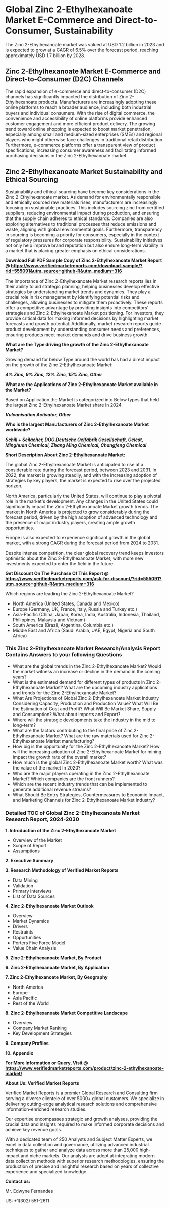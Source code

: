 <h1>Global Zinc 2-Ethylhexanoate Market E-Commerce and Direct-to-Consumer, Sustainability</h1><p class=""><p>The Zinc 2-Ethylhexanoate market was valued at USD 1.2 billion in 2023 and is expected to grow at a CAGR of 6.5% over the forecast period, reaching approximately USD 1.7 billion by 2028.</p><h2>Zinc 2-Ethylhexanoate Market E-Commerce and Direct-to-Consumer (D2C) Channels</h2><p>The rapid expansion of e-commerce and direct-to-consumer (D2C) channels has significantly impacted the distribution of Zinc 2-Ethylhexanoate products. Manufacturers are increasingly adopting these online platforms to reach a broader audience, including both industrial buyers and individual consumers. With the rise of digital commerce, the convenience and accessibility of online platforms provide enhanced customer engagement and more efficient product delivery. The growing trend toward online shopping is expected to boost market penetration, especially among small and medium-sized enterprises (SMEs) and regional players who might otherwise face challenges in traditional retail distribution. Furthermore, e-commerce platforms offer a transparent view of product specifications, increasing consumer awareness and facilitating informed purchasing decisions in the Zinc 2-Ethylhexanoate market.</p><h2>Zinc 2-Ethylhexanoate Market Sustainability and Ethical Sourcing</h2><p>Sustainability and ethical sourcing have become key considerations in the Zinc 2-Ethylhexanoate market. As demand for environmentally responsible and ethically sourced raw materials rises, manufacturers are increasingly focusing on sustainable practices. This includes sourcing zinc from certified suppliers, reducing environmental impact during production, and ensuring that the supply chain adheres to ethical standards. Companies are also exploring alternatives to traditional processes that reduce emissions and waste, aligning with global environmental goals. Furthermore, transparency in sourcing is becoming a priority for consumers, especially in the context of regulatory pressures for corporate responsibility. Sustainability initiatives not only help improve brand reputation but also ensure long-term viability in a market that is placing greater emphasis on ethical considerations.</p></p><p class=""><strong>Download Full PDF Sample Copy of Zinc 2-Ethylhexanoate Market Report @ <a href="https://www.verifiedmarketreports.com/download-sample/?rid=555091&utm_source=github-R&utm_medium=316" target="_blank">https://www.verifiedmarketreports.com/download-sample/?rid=555091&utm_source=github-R&utm_medium=316</a></strong></p><p>The importance of&nbsp;Zinc 2-Ethylhexanoate Market research reports lies in their ability to aid strategic planning, helping businesses develop effective strategies by understanding market trends and dynamics. They play a crucial role in risk management by identifying potential risks and challenges, allowing businesses to mitigate them proactively. These reports offer a competitive advantage by providing insights into competitors' strategies and Zinc 2-Ethylhexanoate Market positioning. For investors, they provide critical data for making informed decisions by highlighting market forecasts and growth potential. Additionally, market research reports guide product development by understanding consumer needs and preferences, ensuring products meet market demands and drive business growth.</p><p><strong>What are the&nbsp;Type driving the growth of the Zinc 2-Ethylhexanoate Market?</strong></p><p id="" class="">Growing demand for below Type around the world has had a direct impact on the growth of the Zinc 2-Ethylhexanoate Market:</p><p class=""><em><strong>4% Zinc, 9% Zinc, 12% Zinc, 15% Zinc, Other</strong></em></p><p class=""><strong>What are the&nbsp;Applications&nbsp;of Zinc 2-Ethylhexanoate Market available in the Market?</strong></p><p id="" class="">Based on Application the Market is categorized into Below types that held the largest Zinc 2-Ethylhexanoate Market share In 2024.</p><p class=""><em><strong>Vulcanisation Activator, Other</strong></em></p><p class=""><strong>Who is the largest Manufacturers of Zinc 2-Ethylhexanoate Market worldwide?</strong></p><p><em><strong>Schill + Seilacher, DOG Deutsche Oelfabrik Gesellschaft, Gelest, Minghuan Chemical, Zhang Ming Chemical, Changfeng Chemical</strong></em></p><p id="" class=""><strong>Short Description About Zinc 2-Ethylhexanoate Market:</strong></p><p>The global Zinc 2-Ethylhexanoate Market is anticipated to rise at a considerable rate during the forecast period, between 2023 and 2031. In 2022, the market is growing steadily, and with the increasing adoption of strategies by key players, the market is expected to rise over the projected horizon.</p><p>North America, particularly the United States, will continue to play a pivotal role in the market's development. Any changes in the United States could significantly impact the Zinc 2-Ethylhexanoate Market growth trends. The market in North America is projected to grow considerably during the forecast period, driven by the high adoption of advanced technology and the presence of major industry players, creating ample growth opportunities.</p><p>Europe is also expected to experience significant growth in the global market, with a strong CAGR during the forecast period from 2024 to 2031.</p><p>Despite intense competition, the clear global recovery trend keeps investors optimistic about the Zinc 2-Ethylhexanoate Market, with more new investments expected to enter the field in the future.</p><p id="" class=""><strong>Get Discount On The Purchase Of This Report @ <a href="https://www.verifiedmarketreports.com/ask-for-discount/?rid=555091?utm_source=github-R&utm_medium=316" target="_blank">https://www.verifiedmarketreports.com/ask-for-discount/?rid=555091?utm_source=github-R&utm_medium=316</a></strong></p><p class="">Which regions are leading the Zinc 2-Ethylhexanoate Market?</p><ul><li>North America (United States, Canada and Mexico)</li><li>Europe (Germany, UK, France, Italy, Russia and Turkey etc.)</li><li>Asia-Pacific (China, Japan, Korea, India, Australia, Indonesia, Thailand, Philippines, Malaysia and Vietnam)</li><li>South America (Brazil, Argentina, Columbia etc.)</li><li>Middle East and Africa (Saudi Arabia, UAE, Egypt, Nigeria and South Africa)</li></ul><h3 id="" class="">This Zinc 2-Ethylhexanoate Market Research/Analysis Report Contains Answers to your following Questions</h3><ul><li>What are the global trends in the Zinc 2-Ethylhexanoate Market? Would the market witness an increase or decline in the demand in the coming years?</li><li>What is the estimated demand for different types of products in Zinc 2-Ethylhexanoate Market? What are the upcoming industry applications and trends for the Zinc 2-Ethylhexanoate Market?</li><li>What Are Projections of Global Zinc 2-Ethylhexanoate Market Industry Considering Capacity, Production and Production Value? What Will Be the Estimation of Cost and Profit? What Will Be Market Share, Supply and Consumption? What about imports and Export?</li><li>Where will the strategic developments take the industry in the mid to long-term?</li><li>What are the factors contributing to the final price of Zinc 2-Ethylhexanoate Market? What are the raw materials used for Zinc 2-Ethylhexanoate Market manufacturing?</li><li>How big is the opportunity for the Zinc 2-Ethylhexanoate Market? How will the increasing adoption of Zinc 2-Ethylhexanoate Market for mining impact the growth rate of the overall market?</li><li>How much is the global Zinc 2-Ethylhexanoate Market worth? What was the value of the market In 2020?</li><li>Who are the major players operating in the Zinc 2-Ethylhexanoate Market? Which companies are the front runners?</li><li>Which are the recent industry trends that can be implemented to generate additional revenue streams?</li><li>What Should Be Entry Strategies, Countermeasures to Economic Impact, and Marketing Channels for Zinc 2-Ethylhexanoate Market Industry?</li></ul><h3 id="" class="">Detailed TOC of Global Zinc 2-Ethylhexanoate Market Research Report, 2024-2030</h3><p id="" class=""><strong>1. Introduction of the Zinc 2-Ethylhexanoate Market</strong></p><ul><li>Overview of the Market</li><li>Scope of Report</li><li>Assumptions</li></ul><p id="" class=""><strong>2. Executive Summary</strong></p><p id="" class=""><strong>3. Research Methodology of Verified Market Reports</strong></p><ul><li>Data Mining</li><li>Validation</li><li>Primary Interviews</li><li>List of Data Sources</li></ul><p id="" class=""><strong>4. Zinc 2-Ethylhexanoate Market Outlook</strong></p><ul><li>Overview</li><li>Market Dynamics</li><li>Drivers</li><li>Restraints</li><li>Opportunities</li><li>Porters Five Force Model</li><li>Value Chain Analysis</li></ul><p id="" class=""><strong>5. Zinc 2-Ethylhexanoate Market, By Product</strong></p><p id="" class=""><strong>6. Zinc 2-Ethylhexanoate Market, By Application</strong></p><p id="" class=""><strong>7. Zinc 2-Ethylhexanoate Market, By Geography</strong></p><ul><li>North America</li><li>Europe</li><li>Asia Pacific</li><li>Rest of the World</li></ul><p id="" class=""><strong>8. Zinc 2-Ethylhexanoate Market Competitive Landscape</strong></p><ul><li>Overview</li><li>Company Market Ranking</li><li>Key Development Strategies</li></ul><p id="" class=""><strong>9. Company Profiles</strong></p><p id="" class=""><strong>10. Appendix</strong></p><p id="" class=""><strong>For More Information or Query, Visit @ <a href="https://www.verifiedmarketreports.com/product/zinc-2-ethylhexanoate-market/" target="_blank">https://www.verifiedmarketreports.com/product/zinc-2-ethylhexanoate-market/</a></strong></p><p id="" class=""><strong>About Us: Verified Market Reports</strong></p><p id="" class="">Verified Market Reports is a premier Global Research and Consulting firm serving a diverse clientele of over 5000+ global customers. We specialize in delivering cutting-edge analytical research solutions and comprehensive information-enriched research studies.</p><p id="" class="">Our expertise encompasses strategic and growth analyses, providing the crucial data and insights required to make informed corporate decisions and achieve key revenue goals.</p><p id="" class="">With a dedicated team of 250 Analysts and Subject Matter Experts, we excel in data collection and governance, utilizing advanced industrial techniques to gather and analyze data across more than 25,000 high-impact and niche markets. Our analysts are adept at integrating modern data collection methods with superior research methodologies, ensuring the production of precise and insightful research based on years of collective experience and specialized knowledge.</p><p id="" class=""><strong>Contact us:</strong></p><p id="" class="">Mr. Edwyne Fernandes</p><p id="" class="">US: +1(302) 551-2611</p>